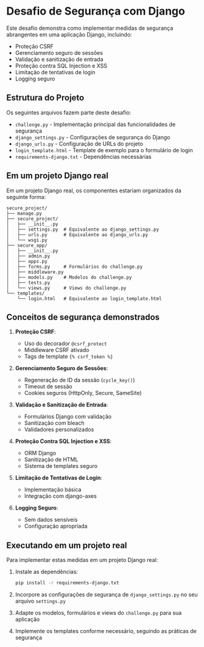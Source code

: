 # Desafio de Segurança com Django

Este desafio demonstra como implementar medidas de segurança abrangentes em uma aplicação Django, incluindo:
- Proteção CSRF
- Gerenciamento seguro de sessões
- Validação e sanitização de entrada
- Proteção contra SQL Injection e XSS
- Limitação de tentativas de login
- Logging seguro

## Estrutura do Projeto

Os seguintes arquivos fazem parte deste desafio:

- `challenge.py` - Implementação principal das funcionalidades de segurança
- `django_settings.py` - Configurações de segurança do Django
- `django_urls.py` - Configuração de URLs do projeto
- `login_template.html` - Template de exemplo para o formulário de login
- `requirements-django.txt` - Dependências necessárias

## Em um projeto Django real

Em um projeto Django real, os componentes estariam organizados da seguinte forma:

```
secure_project/
├── manage.py
├── secure_project/
│   ├── __init__.py
│   ├── settings.py  # Equivalente ao django_settings.py
│   ├── urls.py      # Equivalente ao django_urls.py
│   └── wsgi.py
├── secure_app/
│   ├── __init__.py
│   ├── admin.py
│   ├── apps.py
│   ├── forms.py     # Formulários do challenge.py
│   ├── middleware.py
│   ├── models.py    # Modelos do challenge.py
│   ├── tests.py
│   └── views.py     # Views do challenge.py
└── templates/
    └── login.html   # Equivalente ao login_template.html
```

## Conceitos de segurança demonstrados

1. **Proteção CSRF**:
   - Uso do decorador `@csrf_protect`
   - Middleware CSRF ativado
   - Tags de template `{% csrf_token %}`

2. **Gerenciamento Seguro de Sessões**:
   - Regeneração de ID da sessão (`cycle_key()`)
   - Timeout de sessão
   - Cookies seguros (HttpOnly, Secure, SameSite)

3. **Validação e Sanitização de Entrada**:
   - Formulários Django com validação
   - Sanitização com bleach
   - Validadores personalizados

4. **Proteção Contra SQL Injection e XSS**:
   - ORM Django
   - Sanitização de HTML
   - Sistema de templates seguro

5. **Limitação de Tentativas de Login**:
   - Implementação básica
   - Integração com django-axes

6. **Logging Seguro**:
   - Sem dados sensíveis
   - Configuração apropriada

## Executando em um projeto real

Para implementar estas medidas em um projeto Django real:

1. Instale as dependências:
   ```bash
   pip install -r requirements-django.txt
   ```

2. Incorpore as configurações de segurança de `django_settings.py` no seu arquivo `settings.py`

3. Adapte os modelos, formulários e views do `challenge.py` para sua aplicação

4. Implemente os templates conforme necessário, seguindo as práticas de segurança
